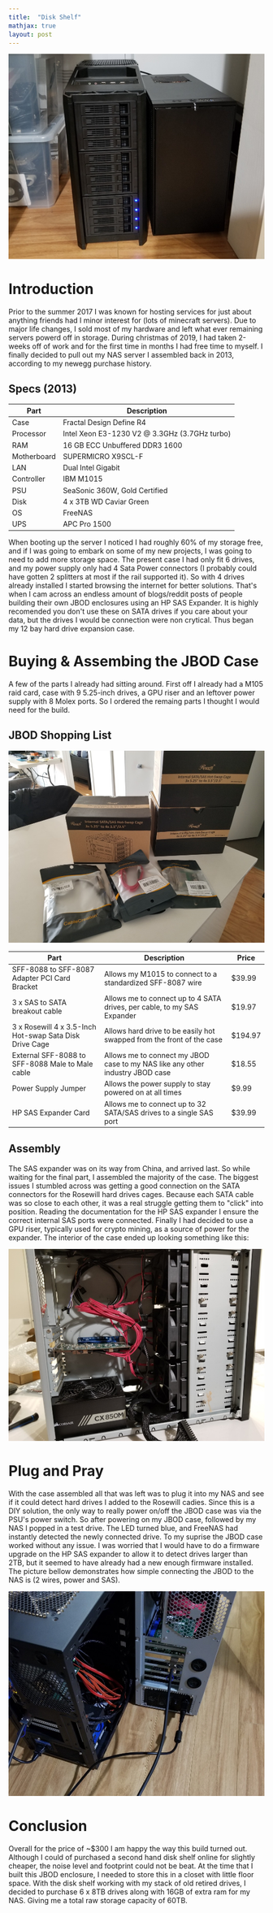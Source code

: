 ```yaml
---
title:  "Disk Shelf"
mathjax: true
layout: post
---
```


![NAS Server](/images/diskshelf/nas.jpg)

# Introduction

Prior to the summer 2017 I was known for hosting services for just about anything friends had I minor
interest for (lots of minecraft servers). Due to major life changes, I sold most of my hardware and left
what ever remaining servers powerd off in storage. During christmas of 2019, I had taken 2-weeks off of 
work and for the first time in months I had free time to myself. I finally decided to pull out my NAS
server I assembled back in 2013, according to my newegg purchase history.

## Specs (2013)

| Part         | Description |
|--------------|-------------|
| Case         | Fractal Design  Define R4 |
| Processor    | Intel Xeon E3-1230 V2 @ 3.3GHz (3.7GHz turbo) |
| RAM          | 16 GB ECC Unbuffered DDR3 1600 |
| Motherboard  | SUPERMICRO X9SCL-F |
| LAN          | Dual Intel Gigabit |
| Controller   | IBM M1015 |
| PSU          | SeaSonic 360W, Gold Certified |
| Disk         | 4 x 3TB WD Caviar Green |
| OS           | FreeNAS |
| UPS          | APC Pro 1500 |

When booting up the server I noticed I had roughly 60% of my storage free, and if I was going to embark on
some of my new projects, I was going to need to add more storage space. The present case I had only fit 6
drives, and my power supply only had 4 Sata Power connectors (I probably could have gotten 2 splitters at most
if the rail supported it). So with 4 drives already installed I started browsing the internet for better solutions.
That's when I cam across an endless amount of blogs/reddit posts of people building their own JBOD enclosures using
an HP SAS Expander. It is highly recomended you don't use these on SATA drives if you care about your data, but the
drives I would be connection were non crytical. Thus began my 12 bay hard drive expansion case.

# Buying & Assembing the JBOD Case
A few of the parts I already had sitting around. First off I already had a M105 raid card, case with 9 5.25-inch drives,
a GPU riser and an leftover power supply with 8 Molex ports. So I ordered the remaing parts I thought I would need for the
build.

## JBOD Shopping List

![DIY JBOD Parts](/images/diskshelf/parts.jpg)

| Part | Description | Price |
|------|-------------|-------|
| SFF-8088 to SFF-8087 Adapter PCI Card Bracket | Allows my M1015 to connect to a standardized SFF-8087 wire | $39.99 |
| 3 x SAS to SATA breakout cable | Allows me to connect up to 4 SATA drives, per cable, to my SAS Expander | $19.97 |
| 3 x Rosewill 4 x 3.5-Inch Hot-swap Sata Disk Drive Cage | Allows hard drive to be easily hot swapped from the front of the case | $194.97 |
| External SFF-8088 to SFF-8088 Male to Male cable | Allows me to connect my JBOD case to my NAS like any other industry JBOD case | $18.55 |
| Power Supply Jumper | Allows the power supply to stay powered on at all times | $9.99 |
| HP SAS Expander Card | Allows me to connect up to 32 SATA/SAS drives to a single SAS port | $39.99 |

## Assembly
The SAS expander was on its way from China, and arrived last. So while waiting for the final part, I assembled the majority of the case.
The biggest issues I stumbled across was getting a good connection on the SATA connectors for the Rosewill hard drives cages. Because
each SATA cable was so close to each other, it was a real struggle getting them to "click" into position. Reading the documentation
for the HP SAS expander I ensure the correct internal SAS ports were connected. Finally I had decided to use a GPU riser, typically
used for crypto mining, as a source of power for the expander. The interior of the case ended up looking something like this:

![DIY JBOD Parts](/images/diskshelf/jbod.jpg)

# Plug and Pray
With the case assembled all that was left was to plug it into my NAS and see if it could detect hard drives I added to the Rosewill cadies.
Since this is a DIY solution, the only way to really power on/off the JBOD case was via the PSU's power switch. So after powering on my JBOD
case, followed by my NAS I popped in a test drive. The LED turned blue, and FreeNAS had instantly detected the newly connected drive.
To my suprise the JBOD case worked without any issue. I was worried that I would have to do a firmware upgrade on the HP SAS expander to allow
it to detect drives larger than 2TB, but it seemed to have already had a new enough firmware installed. The picture bellow demonstrates how simple
connecting the JBOD to the NAS is (2 wires, power and SAS).

![DIY JBOD Parts](/images/diskshelf/rear.jpg)

# Conclusion
Overall for the price of ~$300 I am happy the way this build turned out. Although I could of purchased a second hand disk shelf online for slightly
cheaper, the noise level and footprint could not be beat. At the time that I built this JBOD enclosure, I needed to store this in a closet with
little floor space. With the disk shelf working with my stack of old retired drives, I decided to purchase 6 x 8TB drives along with 16GB of extra
ram for my NAS. Giving me a total raw storage capacity of 60TB.